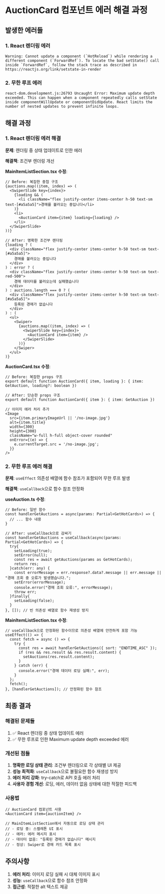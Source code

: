 # AuctionCard 컴포넌트 에러 해결 과정

## 발생한 에러들

### 1. React 렌더링 에러
```
Warning: Cannot update a component (`HotReload`) while rendering a different component (`ForwardRef`). To locate the bad setState() call inside `ForwardRef`, follow the stack trace as described in https://reactjs.org/link/setstate-in-render
```

### 2. 무한 루프 에러
```
react-dom.development.js:26793 Uncaught Error: Maximum update depth exceeded. This can happen when a component repeatedly calls setState inside componentWillUpdate or componentDidUpdate. React limits the number of nested updates to prevent infinite loops.
```

## 해결 과정
### 1. React 렌더링 에러 해결

**문제**: 렌더링 중 상태 업데이트로 인한 에러

**해결책**: 조건부 렌더링 개선

**MainItemListSection.tsx 수정**:
```tsx
// Before: 복잡한 중첩 구조
{auctions.map((item, index) => (
  <SwiperSlide key={index}>
    {loading && (
      <li className="flex justify-center items-center h-50 text-sm text-[#a5a5a5]">경매를 불러오는 중입니다</li>
    )}
    <li>
      <AuctionCard item={item} loading={loading} />
    </li>
  </SwiperSlide>
))}

// After: 명확한 조건부 렌더링
{loading ? (
  <div className="flex justify-center items-center h-50 text-sm text-[#a5a5a5]">
    경매를 불러오는 중입니다
  </div>
) : error ? (
  <div className="flex justify-center items-center h-50 text-sm text-red-500">
    경매 데이터를 불러오는데 실패했습니다
  </div>
) : auctions.length === 0 ? (
  <div className="flex justify-center items-center h-50 text-sm text-[#a5a5a5]">
    등록된 경매가 없습니다
  </div>
) : (
  <ul>
    <Swiper>
      {auctions.map((item, index) => (
        <SwiperSlide key={index}>
          <AuctionCard item={item} />
        </SwiperSlide>
      ))}
    </Swiper>
  </ul>
)}
```

**AuctionCard.tsx 수정**:
```tsx
// Before: 복잡한 props 구조
export default function AuctionCard({ item, loading }: { item: GetAuction, loading?: boolean })

// After: 단순한 props 구조
export default function AuctionCard({ item }: { item: GetAuction })

// 이미지 에러 처리 추가
<Image 
  src={item.primaryImageUrl || '/no-image.jpg'} 
  alt={item.title}
  width={300} 
  height={300}
  className="w-full h-full object-cover rounded"
  onError={(e) => {
    e.currentTarget.src = '/no-image.jpg';
  }}
/>
```

### 2. 무한 루프 에러 해결

**문제**: `useEffect` 의존성 배열에 함수 참조가 포함되어 무한 루프 발생

**해결책**: `useCallback`으로 함수 참조 안정화

**useAuction.ts 수정**:
```tsx
// Before: 일반 함수
const handlerGetAuctions = async(params: Partial<GetHotCards>) => {
  // ... 함수 내용
}

// After: useCallback으로 감싸기
const handlerGetAuctions = useCallback(async(params: Partial<GetHotCards>) => {
  try{
    setLoading(true);
    setError(null);
    const res = await getAuctions(params as GetHotCards);
    return res;
  }catch(err: any) {
    const errorMessage = err.response?.data?.message || err.message || "경매 조회 중 오류가 발생했습니다.";
    setError(errorMessage);
    console.error("경매 조회 오류:", errorMessage);
    throw err;
  }finally{
    setLoading(false);
  }
}, []); // 빈 의존성 배열로 함수 재생성 방지
```

**MainItemListSection.tsx 수정**:
```tsx
// useCallback으로 안정화된 함수이므로 의존성 배열에 안전하게 포함 가능
useEffect(() => {
  const fetch = async () => {
    try {
      const res = await handlerGetAuctions({ sort: "ENDTIME_ASC" });
      if (res && res.result && res.result.content) {
        setAuctions(res.result.content);
      }
    } catch (err) {
      console.error("경매 데이터 로딩 실패:", err);
    }
  };
  fetch();
}, [handlerGetAuctions]); // 안정화된 함수 참조
```

## 최종 결과

### 해결된 문제들
1. ✅ React 렌더링 중 상태 업데이트 에러
2. ✅ 무한 루프로 인한 Maximum update depth exceeded 에러

### 개선된 점들
1. **명확한 로딩 상태 관리**: 조건부 렌더링으로 각 상태별 UI 제공
2. **성능 최적화**: `useCallback`으로 불필요한 함수 재생성 방지
3. **에러 처리 강화**: try-catch로 API 호출 에러 처리
4. **사용자 경험 개선**: 로딩, 에러, 데이터 없음 상태에 대한 적절한 피드백

### 사용법
```tsx
// AuctionCard 컴포넌트 사용
<AuctionCard item={auctionItem} />

// MainItemListSection에서 자동으로 로딩 상태 관리
// - 로딩 중: 스켈레톤 UI 표시
// - 에러: 에러 메시지 표시  
// - 데이터 없음: "등록된 경매가 없습니다" 메시지
// - 정상: Swiper로 경매 카드 목록 표시
```

## 주의사항

1. **에러 처리**: 이미지 로딩 실패 시 대체 이미지 표시
2. **성능**: `useCallback`으로 함수 참조 안정화
3. **접근성**: 적절한 alt 텍스트 제공
